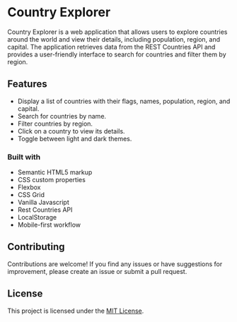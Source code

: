 # Country Explorer

Country Explorer is a web application that allows users to explore countries around the world and view their details, including population, region, and capital. The application retrieves data from the REST Countries API and provides a user-friendly interface to search for countries and filter them by region.

## Features

- Display a list of countries with their flags, names, population, region, and capital.
- Search for countries by name.
- Filter countries by region.
- Click on a country to view its details.
- Toggle between light and dark themes.


### Built with

- Semantic HTML5 markup
- CSS custom properties
- Flexbox
- CSS Grid
- Vanilla Javascript
- Rest Countries API
- LocalStorage
- Mobile-first workflow


## Contributing

Contributions are welcome! If you find any issues or have suggestions for improvement, please create an issue or submit a pull request.

## License

This project is licensed under the [MIT License](LICENSE).
